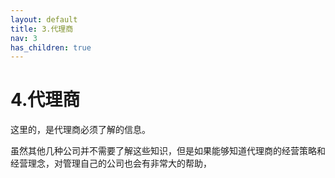 ```yaml
---
layout: default
title: 3.代理商
nav: 3
has_children: true
---
```



4.代理商
=========================================================
这里的，是代理商必须了解的信息。

虽然其他几种公司并不需要了解这些知识，但是如果能够知道代理商的经营策略和经营理念，对管理自己的公司也会有非常大的帮助，